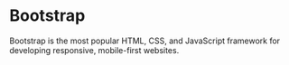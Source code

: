 # Bootstrap


 Bootstrap is the most popular HTML, CSS, and JavaScript framework for developing responsive, mobile-first websites.